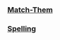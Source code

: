 ### [Match-Them](https://jpivarski.github.io/jims-hindi-practice/match-them.html)

### [Spelling](https://jpivarski.github.io/jims-hindi-practice/spelling.html)
